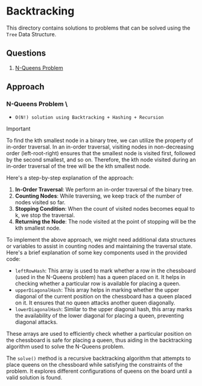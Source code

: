 # Backtracking

This directory contains solutions to problems that can be solved using the `Tree` Data Structure.

## Questions
1. [N-Queens Problem](#n-queens-problem)

## Approach

### N-Queens Problem  \
- `O(N!) solution using Backtracking + Hashing + Recursion`

> [!IMPORTANT]
>To find the kth smallest node in a binary tree, we can utilize the property of in-order traversal. In an in-order traversal, visiting nodes in non-decreasing order (left-root-right) ensures that the smallest node is visited first, followed by the second smallest, and so on. Therefore, the kth node visited during an in-order traversal of the tree will be the kth smallest node.


Here's a step-by-step explanation of the approach:

1. **In-Order Traversal**: We perform an in-order traversal of the binary tree.
2. **Counting Nodes**: While traversing, we keep track of the number of nodes visited so far.
3. **Stopping Condition**: When the count of visited nodes becomes equal to k, we stop the traversal.
4. **Returning the Node**: The node visited at the point of stopping will be the kth smallest node.

To implement the above approach, we might need additional data structures or variables to assist in counting nodes and maintaining the traversal state. Here's a brief explanation of some key components used in the provided code:

   - `leftRowHash`: This array is used to mark whether a row in the chessboard (used in the N-Queens problem) has a queen placed on it. It helps in checking whether a particular row is available for placing a queen.
   - `upperDiagonalHash`: This array helps in marking whether the upper diagonal of the current position on the chessboard has a queen placed on it. It ensures that no queen attacks another queen diagonally.
   - `lowerDiagonalHash`: Similar to the upper diagonal hash, this array marks the availability of the lower diagonal for placing a queen, preventing diagonal attacks.

   These arrays are used to efficiently check whether a particular position on the chessboard is safe for placing a queen, thus aiding in the backtracking algorithm used to solve the N-Queens problem.

   The `solve()` method is a recursive backtracking algorithm that attempts to place queens on the chessboard while satisfying the constraints of the problem. It explores different configurations of queens on the board until a valid solution is found.
